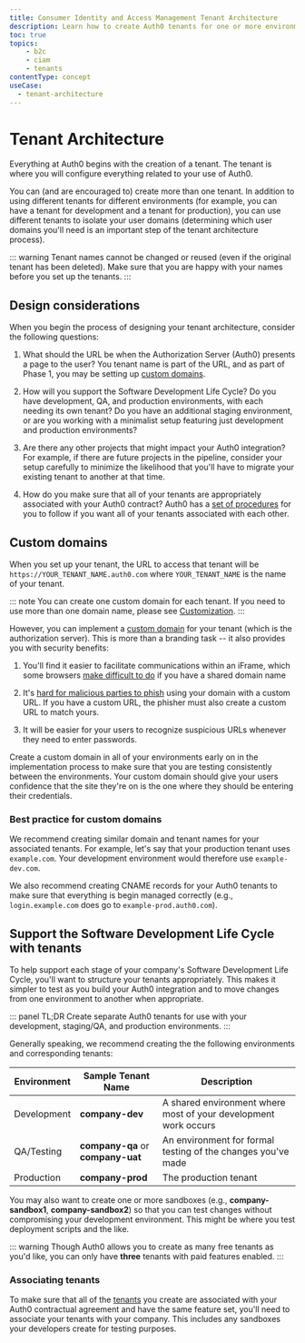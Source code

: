 ```yaml
---
title: Consumer Identity and Access Management Tenant Architecture
description: Learn how to create Auth0 tenants for one or more environments
toc: true
topics:
    - b2c
    - ciam
    - tenants
contentType: concept
useCase:
  - tenant-architecture
---
```

# Tenant Architecture

Everything at Auth0 begins with the creation of a tenant. The tenant is where you will configure everything related to your use of Auth0.

You can (and are encouraged to) create more than one tenant. In addition to using different tenants for different environments (for example, you can have a tenant for development and a tenant for production), you can use different tenants to isolate your user domains (determining which user domains you'll need is an important step of the tenant architecture process).

::: warning
Tenant names cannot be changed or reused (even if the original tenant has been deleted). Make sure that you are happy with your names before you set up the tenants.
:::

## Design considerations

When you begin the process of designing your tenant architecture, consider the following questions:

1. What should the URL be when the Authorization Server (Auth0) presents a page to the user? You tenant name is part of the URL, and as part of Phase 1, you may be setting up [custom domains](#custom-domains).

1. How will you support the Software Development Life Cycle? Do you have development, QA, and production environments, with each needing its own tenant? Do you have an additional staging environment, or are you working with a minimalist setup featuring just development and production environments?

1. Are there any other projects that might impact your Auth0 integration? For example, if there are future projects in the pipeline, consider your setup carefully to minimize the likelihood that you'll have to migrate your existing tenant to another at that time.

1. How do you make sure that all of your tenants are appropriately associated with your Auth0 contract? Auth0 has a [set of procedures](#associating-tenants) for you to follow if you want all of your tenants associated with each other.

## Custom domains

When you set up your tenant, the URL to access that tenant will be `https://YOUR_TENANT_NAME.auth0.com` where `YOUR_TENANT_NAME` is the name of your tenant. 

::: note
You can create one custom domain for each tenant. If you need to use more than one domain name, please see [Customization](#).
:::

However, you can implement a [custom domain](/custom-domains) for your tenant (which is the authorization server). This is more than a branding task -- it also provides you with security benefits:

1. You'll find it easier to facilitate communications within an iFrame, which some browsers [make difficult to do](/api-auth/token-renewal-in-safari) if you have a shared domain name

1. It's [hard for malicious parties to phish](https://auth0.com/blog/introducing-custom-domains-preview-with-auth0/) using your domain with a custom URL. If you have a custom URL, the phisher must also create a custom URL to match yours.

1. It will be easier for your users to recognize suspicious URLs whenever they need to enter passwords.

Create a custom domain in all of your environments early on in the implementation process to make sure that you are testing consistently between the environments. Your custom domain should give your users confidence that the site they're on is the one where they should be entering their credentials.

### Best practice for custom domains

We recommend creating similar domain and tenant names for your associated tenants. For example, let's say that your production tenant uses `example.com`. Your development environment would therefore use `example-dev.com`.

We also recommend creating CNAME records for your Auth0 tenants to make sure that everything is begin managed correctly (e.g., `login.example.com` does go to `example-prod.auth0.com`).

## Support the Software Development Life Cycle with tenants

To help support each stage of your company's Software Development Life Cycle, you'll want to structure your tenants appropriately. This makes it simpler to test as you build your Auth0 integration and to move changes from one environment to another when appropriate.

::: panel TL;DR
Create separate Auth0 tenants for use with your development, staging/QA, and production environments.
:::

Generally speaking, we recommend creating the the following environments and corresponding tenants:

| Environment | Sample Tenant Name | Description |
| - | - | - |
| Development | **company-dev** | A shared environment where most of your development work occurs |
| QA/Testing | **company-qa** or **company-uat** | An environment for formal testing of the changes you've made |
| Production | **company-prod** | The production tenant |

You may also want to create one or more sandboxes (e.g., **company-sandbox1**, **company-sandbox2**) so that you can test changes without compromising your development environment. This might be where you test deployment scripts and the like.

::: warning
Though Auth0 allows you to create as many free tenants as you'd like, you can only have **three** tenants with paid features enabled.
:::

### Associating tenants

To make sure that all of the [tenants](dev-lifecycle/child-tenants) you create are associated with your Auth0 contractual agreement and have the same feature set, you'll need to associate your tenants with your company. This includes any sandboxes your developers create for testing purposes.